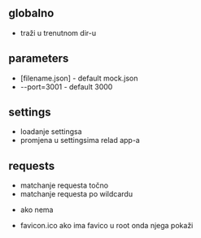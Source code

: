 ## globalno
+ traži u trenutnom dir-u

## parameters
+ [filename.json]           - default mock.json
+ --port=3001               - default 3000

## settings
- loadanje settingsa
- promjena u settingsima relad app-a

 ## requests
 + matchanje requesta točno
 + matchanje requesta po wildcardu
 - ako nema
 + favicon.ico ako ima favico u root onda njega pokaži